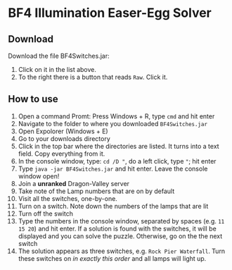 # BF4 Illumination Easer-Egg Solver

## Download

Download the file BF4Switches.jar:

1. Click on it in the list above.
2. To the right there is a button that reads `Raw`. Click it.

## How to use

1. Open a command Promt: Press Windows + R, type `cmd` and hit enter
2. Navigate to the folder to where you downloaded `BF4Switches.jar`
  1. Open Expolorer (Windows + E)
  2. Go to your downloads directory
  3. Click in the top bar where the directories are listed. It turns into a text field. Copy everything from it.
  4. In the console window, type: `cd /D "`, do a left click, type `"`; hit enter
3. Type `java -jar BF4Switches.jar` and hit enter. Leave the console window open!
4. Join a **unranked** Dragon-Valley server
5. Take note of the Lamp numbers that are on by default
6. Visit all the switches, one-by-one.
  1. Turn on a switch. Note down the numbers of the lamps that are lit
  2. Turn off the switch
  3. Type the numbers in the console window, separated by spaces (e.g. `11 15 20`) and hit enter. If a solution is found with the
     switches, it will be displayed and you can solve the puzzle. Otherwise, go on the the next switch
7. The solution appears as three switches, e.g. `Rock Pier Waterfall`. Turn these switches on *in exactly this order* and all lamps will light up.
